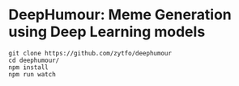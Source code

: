 # DeepHumour: Meme Generation using Deep Learning models

```
git clone https://github.com/zytfo/deephumour
cd deephumour/
npm install
npm run watch
```